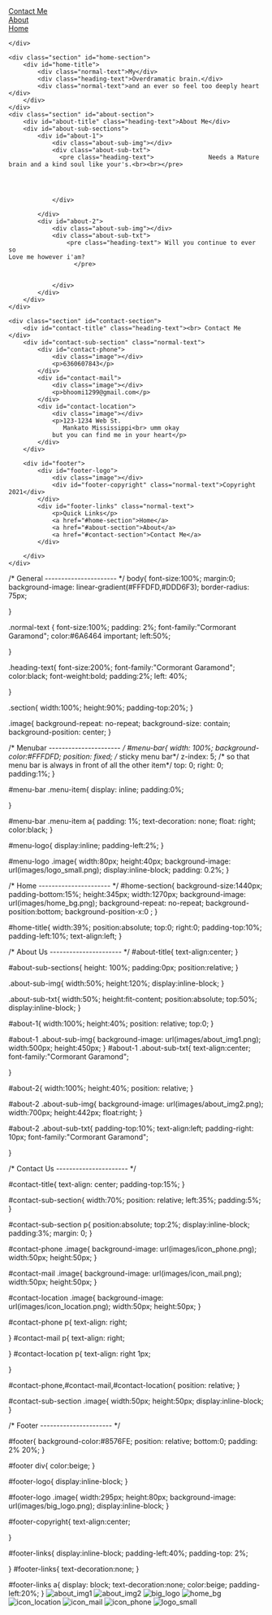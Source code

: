 <!DOCTYPE html>
<html>

<head>
	<title>My Web Design</title>
	<meta name="viewport" content="width=device-width, initial-scale=1">
	<link rel="stylesheet" href="mystyles.css">
<!--<link rel="preconnect" href="https://fonts.googleapis.com">
<link rel="preconnect" href="https://fonts.gstatic.com" crossorigin>-->
<link href="https://fonts.googleapis.com/css2?family=Cormorant+Garamond:wght@300&display=swap" rel="stylesheet">
</head>

<body>
	<div id="menu-bar" class="menu">
        <div id="menu-logo">
            <div class="image"></div>
        </div>
        <div  id="menu-contact" class="menu-item">
            <a href="#contact-section">Contact Me</a>
        </div>
        <div class="menu-item">
            <a href="#about-section">About </a>
        </div>
        <div class="menu-item">
            <a href="#home-section">Home</a>
        </div>

    </div>
   
    <div class="section" id="home-section">
        <div id="home-title">
            <div class="normal-text">My</div>
            <div class="heading-text">Overdramatic brain.</div>
            <div class="normal-text">and an ever so feel too deeply heart </div>
        </div>
    </div>
    <div class="section" id="about-section">
        <div id="about-title" class="heading-text">About Me</div>
        <div id="about-sub-sections">
            <div id="about-1">
                <div class="about-sub-img"></div>
                <div class="about-sub-txt">
                  <pre class="heading-text">               Needs a Mature brain and a kind soul like your's.<br><br></pre>
                        
                        

             
                </div>
                
            </div>
            <div id="about-2">
                <div class="about-sub-img"></div>
                <div class="about-sub-txt">
                    <pre class="heading-text"> Will you continue to ever so 
    Love me however i'am?                       
                      </pre> 
                   

                </div> 
            </div>
        </div>
    </div>

    <div class="section" id="contact-section">
        <div id="contact-title" class="heading-text"><br> Contact Me </div>
        <div id="contact-sub-section" class="normal-text">
            <div id="contact-phone">
                <div class="image"></div>
                <p>6360607843</p>
            </div>
            <div id="contact-mail">
                <div class="image"></div>
                <p>bhoomi1299@gmail.com</p>
            </div>
            <div id="contact-location">
                <div class="image"></div>
                <p>123-1234 Web St.
                   Mankato Mississippi<br> umm okay
                but you can find me in your heart</p>
            </div>
        </div>
    
        <div id="footer">
            <div id="footer-logo">
                <div class="image"></div>
                <div id="footer-copyright" class="normal-text">Copyright 2021</div>
            </div>
            <div id="footer-links" class="normal-text">
                <p>Quick Links</p>
                <a href="#home-section">Home</a>
                <a href="#about-section">About</a>
                <a href="#contact-section">Contact Me</a>
            </div>
            
        </div>
    </div>
</body>

</html>






/* General ---------------------- */
body{
    font-size:100%;
    margin:0;
    background-image: linear-gradient(#FFFDFD,#DDD6F3);
    border-radius: 75px;

}

.normal-text {
    font-size:100%;
    padding: 2%;
    font-family:"Cormorant Garamond";
    color:#6A6464 important;
    left:50%;

}

.heading-text{
    font-size:200%;
    font-family:"Cormorant Garamond";
    color:black;
    font-weight:bold;
    padding:2%;
    left: 40%;

}

.section{
    width:100%;
    height:90%;
    padding-top:20%;
}

.image{
    background-repeat: no-repeat;
    background-size: contain;
    background-position: center;
}



/* Menubar ---------------------- */
#menu-bar{
    width: 100%;
    background-color:#FFFDFD;
    position: fixed; /* sticky menu bar*/
    z-index: 5; /* so that menu bar is always in front of all the other item*/
    top: 0;
    right: 0;
    padding:1%;
}

#menu-bar .menu-item{
    display: inline;
    padding:0%;

}

#menu-bar .menu-item a{
    padding: 1%;
    text-decoration: none;
    float: right;
    color:black;
}

#menu-logo{
    display:inline;
    padding-left:2%;
}

#menu-logo .image{
    width:80px;
    height:40px;
    background-image: url(images/logo_small.png);
    display:inline-block;
    padding: 0.2%;
}


/* Home ---------------------- */
#home-section{
    background-size:1440px;
    padding-bottom:15%;
    height:345px;
    width:1270px;
    background-image: url(images/home_bg.png);
    background-repeat: no-repeat;
    background-position:bottom;
    background-position-x:0 ;
}

#home-title{
    width:39%;
    position:absolute;
    top:0;
    right:0;
    padding-top:10%;
    padding-left:10%;
    text-align:left;
}

/* About Us ---------------------- */
#about-title{
    text-align:center;
}


#about-sub-sections{
    height: 100%;
    padding:0px;
    position:relative;
}

.about-sub-img{
    width:50%;
    height:120%;
    display:inline-block;
}

.about-sub-txt{
    width:50%;
    height:fit-content;
    position:absolute;
    top:50%;
    display:inline-block;
}

#about-1{
    width:100%;
    height:40%;
    position: relative;
    top:0;
}

#about-1 .about-sub-img{
    background-image: url(images/about_img1.png);
    width:500px;
    height:450px;
}
#about-1 .about-sub-txt{
    text-align:center;
    font-family:"Cormorant Garamond";
    
}

#about-2{
    width:100%;
    height:40%;
    position: relative;
}

#about-2 .about-sub-img{
    background-image: url(images/about_img2.png);
    width:700px;
    height:442px;
    float:right;
}

#about-2 .about-sub-txt{
    padding-top:10%;
    text-align:left;
    padding-right: 10px;
    font-family:"Cormorant Garamond";
    
}

/* Contact Us ---------------------- */

#contact-title{
    text-align: center;
    padding-top:15%;
}

#contact-sub-section{
    width:70%;
    position: relative;
    left:35%;
    padding:5%;
}

#contact-sub-section p{
    position:absolute;
    top:2%;
    display:inline-block;
    padding:3%;
    margin: 0;
}

#contact-phone .image{
    background-image: url(images/icon_phone.png);
    width:50px;
    height:50px;
}

#contact-mail .image{
    background-image: url(images/icon_mail.png);
    width:50px;
    height:50px;
}

#contact-location .image{
    background-image: url(images/icon_location.png);
    width:50px;
    height:50px;
}

#contact-phone p{
    text-align: right;
   
}
#contact-mail p{
    text-align: right;
   
}
#contact-location p{
    text-align: right 1px;
  
}

#contact-phone,#contact-mail,#contact-location{
    position: relative;
}

#contact-sub-section .image{
    width:50px;
    height:50px;
    display:inline-block;
}


/* Footer ---------------------- */

#footer{
    background-color:#8576FE;
    position: relative;
    bottom:0;
    padding: 2% 20%;
}

#footer div{
    color:beige;
}

#footer-logo{
    display:inline-block;
}

#footer-logo .image{
    width:295px;
    height:80px;
    background-image: url(images/big_logo.png);
    display:inline-block;
}

#footer-copyright{
    text-align:center;
    
}

#footer-links{
    display:inline-block;
    padding-left:40%;
    padding-top: 2%;

}
#footer-links{
    text-decoration:none;
}

#footer-links a{
    display: block;
    text-decoration:none;
    color:beige;
    padding-left:20%;
}
![about_img1](https://user-images.githubusercontent.com/56340018/137975729-5812b27b-277a-4210-a68a-02b6cffecbe4.png)
![about_img2](https://user-images.githubusercontent.com/56340018/137975736-bb7f70df-d6c2-4c25-bdaa-56fb3cdc265d.png)
![big_logo](https://user-images.githubusercontent.com/56340018/137975738-85e7456b-9ef6-427e-8450-7d30875d98ba.png)
![home_bg](https://user-images.githubusercontent.com/56340018/137975739-2d67d40e-dbef-47e3-b60d-c5fa72596378.png)
![icon_location](https://user-images.githubusercontent.com/56340018/137975742-212fb17e-488d-4ea6-8749-217b03b9b15e.png)
![icon_mail](https://user-images.githubusercontent.com/56340018/137975743-4d767a9c-e061-4e14-8c3a-4ac54ef3bf71.png)
![icon_phone](https://user-images.githubusercontent.com/56340018/137975746-c7f68982-e6a1-4c12-b0bd-42898a0c5f89.png)
![logo_small](https://user-images.githubusercontent.com/56340018/137975751-a4f7197d-229b-4b5d-9f8f-e1c35918a515.png)
